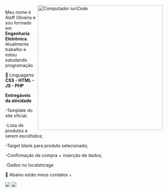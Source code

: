 <img src="https://raw.githubusercontent.com/MicaelliMedeiros/micaellimedeiros/master/image/computer-illustration.png" min-width="400px" max-width="400px" width="400px" align="right" alt="Computador iuriCode">

<p align="left"> 
  Meu nome é Áleff Oliveira e sou formado em <strong>Engenharia Eletrônica</strong>.<br>
  Atualmente trabalho e estou estudando programação
</p>

<p align="left">
  🦄 Linguagens: <strong> CSS - HTML - JS - PHP</strong>
</p>

<p align="left">
  <strong> Entregáveis da atividade </strong>
  
-Template do site oficial; 

-Lista de produtos a serem escolhidos;

-Target blank para produto selecionado; 

-Confirmação de compra + inserção de dados;

-Dados no localstorage
</p>

<p align="left">
  💌 Abaixo estão meus contatos ⤵️

</p>

<p align="left">
  <a href="#" alt="Gmail">
  <img src="https://img.shields.io/badge/-Gmail-FF0000?style=flat-square&labelColor=FF0000&logo=gmail&logoColor=white&link=aleff.a.s.o@gmail.com" /></a>

  <a href="#" alt="Linkedin">
  <img src="https://img.shields.io/badge/-Linkedin-0e76a8?style=flat-square&logo=Linkedin&logoColor=white&link=linkedin.com/in/aleffaso" /></a>
</p>  
